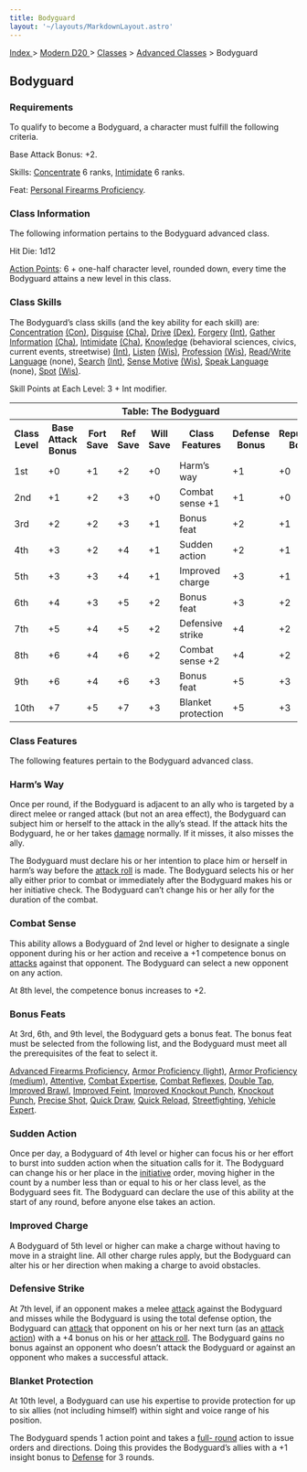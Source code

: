 ```yaml
---
title: Bodyguard
layout: '~/layouts/MarkdownLayout.astro'
---
```


[ Index ](/) > [ Modern D20 ](/modern.d20.srd) > [Classes](/modern.d20.srd/classes) > [Advanced Classes](/modern.d20.srd/classes/advanced) > Bodyguard

## Bodyguard

### Requirements

To qualify to become a Bodyguard, a character must fulfill the following
criteria.

Base Attack Bonus: +2.

Skills: [Concentrate](/modern.d20.srd/skills/concentration) 6 ranks,
[Intimidate](/modern.d20.srd/skills/intimidate) 6 ranks.

Feat: [Personal Firearms Proficiency](/modern.d20.srd/feats/personal.firearms.proficiency).

### Class Information

The following information pertains to the Bodyguard advanced class.

Hit Die: 1d12

[Action Points](/modern.d20.srd/basics/action.points): 6 + one-half character
level, rounded down, every time the Bodyguard attains a new level in this
class.

### Class Skills

The Bodyguard’s class skills (and the key ability for each skill) are:
[Concentration](/modern.d20.srd/skills/concentration)
[(Con)](/modern.d20.srd/basics/ability.scores),
[Disguise](/modern.d20.srd/skills/disguise)
[(Cha)](/modern.d20.srd/basics/ability.scores),
[Drive](/modern.d20.srd/skills/drive)
[(Dex)](/modern.d20.srd/basics/ability.scores),
[Forgery](/modern.d20.srd/skills/forgery)
[(Int)](/modern.d20.srd/basics/ability.scores), [Gather Information](/modern.d20.srd/skills/gather.information)
[(Cha)](/modern.d20.srd/basics/ability.scores),
[Intimidate](/modern.d20.srd/skills/intimidate)
[(Cha)](/modern.d20.srd/basics/ability.scores),
[Knowledge](/modern.d20.srd/skills/knowledge) (behavioral sciences, civics,
current events, streetwise) [(Int)](/modern.d20.srd/basics/ability.scores),
[Listen](/modern.d20.srd/skills/listen)
[(Wis)](/modern.d20.srd/basics/ability.scores),
[Profession](/modern.d20.srd/skills/profession)
[(Wis)](/modern.d20.srd/basics/ability.scores), [Read/Write Language](/modern.d20.srd/skills/read.write.language) (none),
[Search](/modern.d20.srd/skills/search)
[(Int)](/modern.d20.srd/basics/ability.scores), [Sense Motive](/modern.d20.srd/skills/sense.motive)
[(Wis)](/modern.d20.srd/basics/ability.scores), [Speak Language](/modern.d20.srd/skills/speak.language) (none),
[Spot](/modern.d20.srd/skills/spot)
[(Wis)](/modern.d20.srd/basics/ability.scores).

Skill Points at Each Level: 3 + Int modifier.


<table><tr> <th colspan="8">Table: The Bodyguard</th> </tr> <tr> <th>Class Level</th><th>Base Attack Bonus</th><th>Fort Save</th><th>Ref Save</th><th>Will Save</th><th>Class Features</th><th>Defense Bonus</th><th>Reputation Bonus</th> </tr> <tr><td>1st</td><td>+0</td><td>+1</td><td>+2</td><td>+0</td><td>Harm’s way</td><td>+1</td><td>+0</td></tr> <tr class="shaded"><td>2nd</td><td>+1</td><td>+2</td><td>+3</td><td>+0</td><td>Combat sense +1</td><td>+1</td><td>+0</td></tr> <tr><td>3rd</td><td>+2</td><td>+2</td><td>+3</td><td>+1</td><td>Bonus feat</td><td>+2</td><td>+1</td></tr> <tr class="shaded"><td>4th</td><td>+3</td><td>+2</td><td>+4</td><td>+1</td><td>Sudden action</td><td>+2</td><td>+1</td></tr> <tr><td>5th</td><td>+3</td><td>+3</td><td>+4</td><td>+1</td><td>Improved charge</td><td>+3</td><td>+1</td></tr> <tr class="shaded"><td>6th</td><td>+4</td><td>+3</td><td>+5</td><td>+2</td><td>Bonus feat</td><td>+3</td><td>+2</td></tr> <tr><td>7th</td><td>+5</td><td>+4</td><td>+5</td><td>+2</td><td>Defensive strike</td><td>+4</td><td>+2</td></tr> <tr class="shaded"><td>8th</td><td>+6</td><td>+4</td><td>+6</td><td>+2</td><td>Combat sense +2</td><td>+4</td><td>+2</td></tr> <tr><td>9th</td><td>+6</td><td>+4</td><td>+6</td><td>+3</td><td>Bonus feat</td><td>+5</td><td>+3</td></tr> <tr class="shaded"><td>10th</td><td>+7</td><td>+5</td><td>+7</td><td>+3</td><td>Blanket protection</td><td>+5</td><td>+3</td></tr> </table>


### Class Features

The following features pertain to the Bodyguard advanced class.

### Harm’s Way

Once per round, if the Bodyguard is adjacent to an ally who is targeted by a
direct melee or ranged attack (but not an area effect), the Bodyguard can
subject him or herself to the attack in the ally’s stead. If the attack hits
the Bodyguard, he or her takes [damage](/modern.d20.srd/combat/damage)
normally. If it misses, it also misses the ally.

The Bodyguard must declare his or her intention to place him or herself in
harm’s way before the [attack roll](/modern.d20.srd/combat/attack.roll) is
made. The Bodyguard selects his or her ally either prior to combat or
immediately after the Bodyguard makes his or her initiative check. The
Bodyguard can’t change his or her ally for the duration of the combat.

### Combat Sense

This ability allows a Bodyguard of 2nd level or higher to designate a single
opponent during his or her action and receive a +1 competence bonus on
[attacks](/modern.d20.srd/combat/attack.roll) against that opponent. The
Bodyguard can select a new opponent on any action.

At 8th level, the competence bonus increases to +2.

### Bonus Feats

At 3rd, 6th, and 9th level, the Bodyguard gets a bonus feat. The bonus feat
must be selected from the following list, and the Bodyguard must meet all the
prerequisites of the feat to select it.

[Advanced Firearms Proficiency](/modern.d20.srd/feats/advanced.firearms.proficiency), [Armor Proficiency (light)](/modern.d20.srd/feats/armor.proficiency.light), [Armor Proficiency (medium)](/modern.d20.srd/feats/armor.proficiency.medium),
[Attentive](/modern.d20.srd/feats/attentive), [Combat Expertise](/modern.d20.srd/feats/combat.expertise), [Combat Reflexes](/modern.d20.srd/feats/combat.reflexes), [Double Tap](/modern.d20.srd/feats/double.tap), [Improved Brawl](/modern.d20.srd/feats/improved.brawl), [Improved Feint](/modern.d20.srd/feats/improved.feint), [Improved Knockout Punch](/modern.d20.srd/feats/improved.knockout.punch), [Knockout Punch](/modern.d20.srd/feats/knockout.punch), [Precise Shot](/modern.d20.srd/feats/precise.shot), [Quick Draw](/modern.d20.srd/feats/quick.draw), [Quick Reload](/modern.d20.srd/feats/quick.reload),
[Streetfighting](/modern.d20.srd/feats/streetfighting), [Vehicle Expert](/modern.d20.srd/feats/vehicle.expert).

### Sudden Action

Once per day, a Bodyguard of 4th level or higher can focus his or her effort
to burst into sudden action when the situation calls for it. The Bodyguard can
change his or her place in the [initiative](/modern.d20.srd/combat/initiative)
order, moving higher in the count by a number less than or equal to his or her
class level, as the Bodyguard sees fit. The Bodyguard can declare the use of
this ability at the start of any round, before anyone else takes an action.

### Improved Charge

A Bodyguard of 5th level or higher can make a charge without having to move in
a straight line. All other charge rules apply, but the Bodyguard can alter his
or her direction when making a charge to avoid obstacles.

### Defensive Strike

At 7th level, if an opponent makes a melee
[attack](/modern.d20.srd/combat/attack.roll) against the Bodyguard and misses
while the Bodyguard is using the total defense option, the Bodyguard can
[attack](/modern.d20.srd/combat/attack.roll) that opponent on his or her next
turn (as an [attack action](/modern.d20.srd/combat/attack.actions)) with a +4
bonus on his or her [attack roll](/modern.d20.srd/combat/attack.roll). The
Bodyguard gains no bonus against an opponent who doesn’t attack the Bodyguard
or against an opponent who makes a successful attack.

### Blanket Protection

At 10th level, a Bodyguard can use his expertise to provide protection for up
to six allies (not including himself) within sight and voice range of his
position.

The Bodyguard spends 1 action point and takes a [full- round](/modern.d20.srd/combat/full.round.actions) action to issue orders and
directions. Doing this provides the Bodyguard’s allies with a +1 insight bonus
to [Defense](/modern.d20.srd/combat/defense) for 3 rounds.

